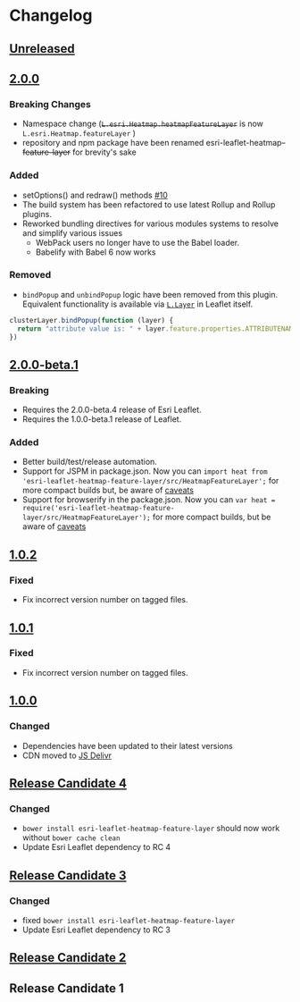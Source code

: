 # Changelog

## [Unreleased][unreleased]

## [2.0.0]

### Breaking Changes

* Namespace change (~~`L.esri.Heatmap.heatmapFeatureLayer`~~ is now `L.esri.Heatmap.featureLayer` )
* repository and npm package have been renamed esri-leaflet-heatmap~~-feature-layer~~ for brevity's sake

### Added

* setOptions() and redraw() methods [#10](https://github.com/Esri/esri-leaflet-heatmap/issues/10)
* The build system has been refactored to use latest Rollup and Rollup plugins.
* Reworked bundling directives for various modules systems to resolve and simplify various issues
  * WebPack users no longer have to use the Babel loader.
  * Babelify with Babel 6 now works

### Removed

* `bindPopup` and `unbindPopup` logic have been removed from this plugin.  Equivalent functionality is available via [`L.Layer`](http://leafletjs.com/reference-1.0.0.html#layer-bindpopup) in Leaflet itself.

```js
clusterLayer.bindPopup(function (layer) {
  return "attribute value is: " + layer.feature.properties.ATTRIBUTENAME;
})
```

## [2.0.0-beta.1]

### Breaking

* Requires the 2.0.0-beta.4 release of Esri Leaflet.
* Requires the 1.0.0-beta.1 release of Leaflet.

### Added

* Better build/test/release automation.
* Support for JSPM in package.json. Now you can `import heat from 'esri-leaflet-heatmap-feature-layer/src/HeatmapFeatureLayer';` for more compact builds but, be aware of [caveats](http://blog.izs.me/post/44149270867/why-no-directories-lib-in-node-the-less-snarky)
* Support for browserify in the package.json. Now you can `var heat = require('esri-leaflet-heatmap-feature-layer/src/HeatmapFeatureLayer');` for more compact builds, but be aware of [caveats](http://blog.izs.me/post/44149270867/why-no-directories-lib-in-node-the-less-snarky)

## [1.0.2]

### Fixed

* Fix incorrect version number on tagged files.

## [1.0.1]

### Fixed

* Fix incorrect version number on tagged files.

## [1.0.0]

### Changed

* Dependencies have been updated to their latest versions
* CDN moved to [JS Delivr](http://www.jsdelivr.com/#!leaflet.esri.heatmap-feature-layer)

## [Release Candidate 4]

### Changed

* `bower install esri-leaflet-heatmap-feature-layer` should now work without `bower cache clean`
* Update Esri Leaflet dependency to RC 4

## [Release Candidate 3]

### Changed

* fixed `bower install esri-leaflet-heatmap-feature-layer`
* Update Esri Leaflet dependency to RC 3

## [Release Candidate 2]

## Release Candidate 1

[unreleased]: https://github.com/Esri/esri-leaflet-heatmap/compare/v2.0.0...HEAD
[2.0.0]: https://github.com/Esri/esri-leaflet-heatmap/compare/v2.0.0-beta.1...v2.0.0
[2.0.0-beta.1]: https://github.com/Esri/esri-leaflet-heatmap/compare/v1.0.2...v2.0.0-beta.1
[1.0.2]: https://github.com/Esri/esri-leaflet-heatmap/compare/v1.0.1...v1.0.2
[1.0.1]: https://github.com/Esri/esri-leaflet-heatmap/compare/v1.0.0...v1.0.1
[1.0.0]: https://github.com/Esri/esri-leaflet-heatmap/compare/v1.0.0-rc.4...v1.0.0
[Release Candidate 4]: https://github.com/Esri/esri-leaflet-heatmap/compare/v1.0.0-rc.3...v1.0.0-rc.4
[Release Candidate 3]: https://github.com/Esri/esri-leaflet-heatmap/compare/v1.0.0-rc.2...v1.0.0-rc.3
[Release Candidate 2]: https://github.com/Esri/esri-leaflet-heatmap/compare/v1.0.0-rc.1...v1.0.0-rc.2
